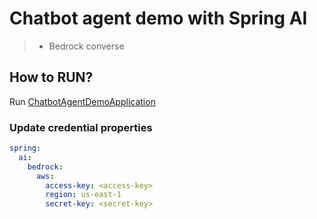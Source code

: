 # Chatbot agent demo with Spring AI
> * Bedrock converse

## How to RUN?
Run [ChatbotAgentDemoApplication](src/main/java/com/ai/chatbot/demo/ChatbotAgentDemoApplication.java)

### Update credential properties
```yaml
spring:
  ai:
    bedrock:
      aws:
        access-key: <access-key>
        region: us-east-1
        secret-key: <secret-key>
```

